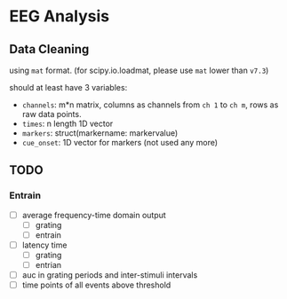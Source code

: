 # EEG Analysis

## Data Cleaning
using `mat` format. 
(for scipy.io.loadmat, please use `mat` lower than `v7.3`)

should at least have 3 variables:
- `channels`: m\*n matrix, columns as channels from `ch 1` to `ch m`, rows as raw data points. 
- `times`: n length 1D vector
- `markers`: struct(markername: markervalue)
- `cue_onset`: 1D vector for markers (not used any more)

## TODO

### Entrain
 - [ ] average frequency-time domain output
     - [ ] grating
     - [ ] entrain
 - [ ] latency time
     - [ ] grating
     - [ ] entrian
 - [ ] auc in grating periods and inter-stimuli intervals
 - [ ] time points of all events above threshold
